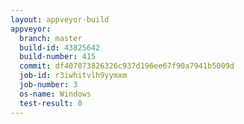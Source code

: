```yaml
---
layout: appveyor-build
appveyor:
  branch: master
  build-id: 43825642
  build-number: 415
  commit: df407073826326c937d196ee67f90a7941b5009d
  job-id: r3iwhitvlh9yymxm
  job-number: 3
  os-name: Windows
  test-result: 0
---
```

